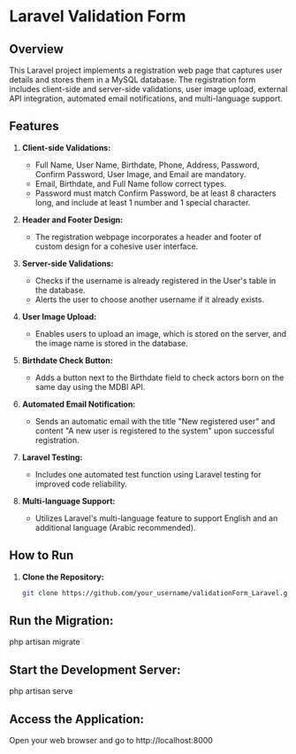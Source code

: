 # Laravel Validation Form

## Overview

This Laravel project implements a registration web page that captures user details and stores them in a MySQL database. The registration form includes client-side and server-side validations, user image upload, external API integration, automated email notifications, and multi-language support.

## Features

1. **Client-side Validations:**
   - Full Name, User Name, Birthdate, Phone, Address, Password, Confirm Password, User Image, and Email are mandatory.
   - Email, Birthdate, and Full Name follow correct types.
   - Password must match Confirm Password, be at least 8 characters long, and include at least 1 number and 1 special character.

2. **Header and Footer Design:**
   - The registration webpage incorporates a header and footer of custom design for a cohesive user interface.

3. **Server-side Validations:**
   - Checks if the username is already registered in the User's table in the database.
   - Alerts the user to choose another username if it already exists.

4. **User Image Upload:**
   - Enables users to upload an image, which is stored on the server, and the image name is stored in the database.

5. **Birthdate Check Button:**
   - Adds a button next to the Birthdate field to check actors born on the same day using the MDBI API.

6. **Automated Email Notification:**
   - Sends an automatic email with the title "New registered user" and content "A new user <username> is registered to the system" upon successful registration.

7. **Laravel Testing:**
   - Includes one automated test function using Laravel testing for improved code reliability.

8. **Multi-language Support:**
   - Utilizes Laravel's multi-language feature to support English and an additional language (Arabic recommended).

## How to Run

1. **Clone the Repository:**
   ```bash
   git clone https://github.com/your_username/validationForm_Laravel.git
## Run the Migration:

php artisan migrate

## Start the Development Server:

php artisan serve

## Access the Application:

Open your web browser and go to http://localhost:8000


